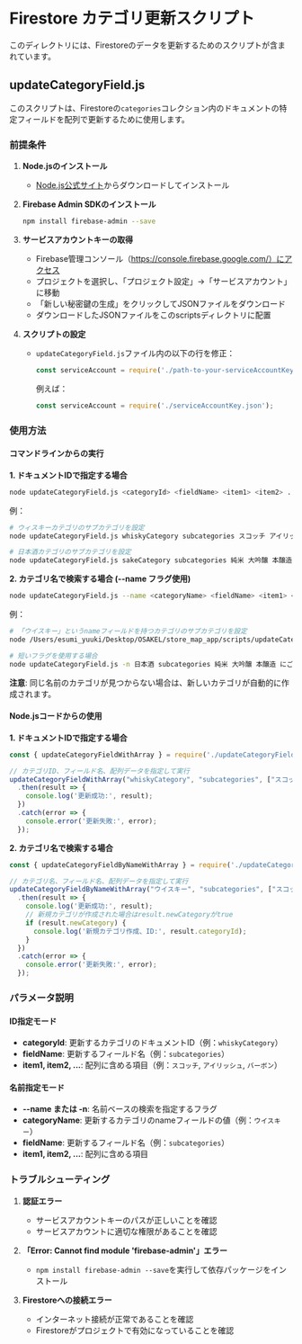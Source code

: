 # Firestore カテゴリ更新スクリプト

このディレクトリには、Firestoreのデータを更新するためのスクリプトが含まれています。

## updateCategoryField.js

このスクリプトは、Firestoreの`categories`コレクション内のドキュメントの特定フィールドを配列で更新するために使用します。

### 前提条件

1. **Node.jsのインストール**
   - [Node.js公式サイト](https://nodejs.org/)からダウンロードしてインストール

2. **Firebase Admin SDKのインストール**
   ```bash
   npm install firebase-admin --save
   ```

3. **サービスアカウントキーの取得**
   - Firebase管理コンソール（https://console.firebase.google.com/）にアクセス
   - プロジェクトを選択し、「プロジェクト設定」→「サービスアカウント」に移動
   - 「新しい秘密鍵の生成」をクリックしてJSONファイルをダウンロード
   - ダウンロードしたJSONファイルをこのscriptsディレクトリに配置

4. **スクリプトの設定**
   - `updateCategoryField.js`ファイル内の以下の行を修正：
     ```javascript
     const serviceAccount = require('./path-to-your-serviceAccountKey.json');
     ```
     例えば：
     ```javascript
     const serviceAccount = require('./serviceAccountKey.json');
     ```

### 使用方法

#### コマンドラインからの実行

**1. ドキュメントIDで指定する場合**

```bash
node updateCategoryField.js <categoryId> <fieldName> <item1> <item2> ...
```

例：
```bash
# ウィスキーカテゴリのサブカテゴリを設定
node updateCategoryField.js whiskyCategory subcategories スコッチ アイリッシュ バーボン ジャパニーズ

# 日本酒カテゴリのサブカテゴリを設定
node updateCategoryField.js sakeCategory subcategories 純米 大吟醸 本醸造 にごり酒
```

**2. カテゴリ名で検索する場合 (--name フラグ使用)**

```bash
node updateCategoryField.js --name <categoryName> <fieldName> <item1> <item2> ...
```

例：
```bash
# 「ウイスキー」というnameフィールドを持つカテゴリのサブカテゴリを設定
node /Users/esumi_yuuki/Desktop/OSAKEL/store_map_app/scripts/updateCategoryField.js --name ウイスキー subcategories スコッチ カナディアン バーボン ジャパニーズ アイリッシュ その他

# 短いフラグを使用する場合
node updateCategoryField.js -n 日本酒 subcategories 純米 大吟醸 本醸造 にごり酒
```

**注意**: 同じ名前のカテゴリが見つからない場合は、新しいカテゴリが自動的に作成されます。

#### Node.jsコードからの使用

**1. ドキュメントIDで指定する場合**

```javascript
const { updateCategoryFieldWithArray } = require('./updateCategoryField');

// カテゴリID、フィールド名、配列データを指定して実行
updateCategoryFieldWithArray("whiskyCategory", "subcategories", ["スコッチ", "アイリッシュ", "バーボン", "ジャパニーズ"])
  .then(result => {
    console.log('更新成功:', result);
  })
  .catch(error => {
    console.error('更新失敗:', error);
  });
```

**2. カテゴリ名で検索する場合**

```javascript
const { updateCategoryFieldByNameWithArray } = require('./updateCategoryField');

// カテゴリ名、フィールド名、配列データを指定して実行
updateCategoryFieldByNameWithArray("ウイスキー", "subcategories", ["スコッチ", "アイリッシュ", "バーボン", "ジャパニーズ"])
  .then(result => {
    console.log('更新成功:', result);
    // 新規カテゴリが作成された場合はresult.newCategoryがtrue
    if (result.newCategory) {
      console.log('新規カテゴリ作成、ID:', result.categoryId);
    }
  })
  .catch(error => {
    console.error('更新失敗:', error);
  });
```

### パラメータ説明

#### ID指定モード
- **categoryId**: 更新するカテゴリのドキュメントID（例：`whiskyCategory`）
- **fieldName**: 更新するフィールド名（例：`subcategories`）
- **item1, item2, ...**: 配列に含める項目（例：`スコッチ`, `アイリッシュ`, `バーボン`）

#### 名前指定モード
- **--name または -n**: 名前ベースの検索を指定するフラグ
- **categoryName**: 更新するカテゴリのnameフィールドの値（例：`ウイスキー`）
- **fieldName**: 更新するフィールド名（例：`subcategories`）
- **item1, item2, ...**: 配列に含める項目

### トラブルシューティング

1. **認証エラー**
   - サービスアカウントキーのパスが正しいことを確認
   - サービスアカウントに適切な権限があることを確認

2. **「Error: Cannot find module 'firebase-admin'」エラー**
   - `npm install firebase-admin --save`を実行して依存パッケージをインストール

3. **Firestoreへの接続エラー**
   - インターネット接続が正常であることを確認
   - Firestoreがプロジェクトで有効になっていることを確認
